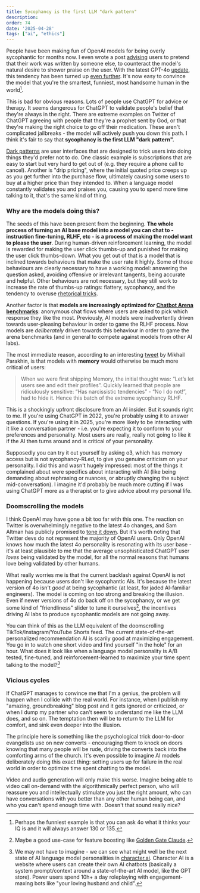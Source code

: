 ```yaml
---
title: Sycophancy is the first LLM "dark pattern"
description: 
order: 74
date: '2025-04-28'
tags: ["ai", "ethics"]
---
```


People have been making fun of OpenAI models for being overly sycophantic for months now. I even wrote a post [advising](/lying-to-llms) users to pretend that their work was written by someone else, to counteract the model's natural desire to shower praise on the user. With the latest GPT-4o [update](https://x.com/sama/status/1915910976802853126), this tendency has been turned up [even further](https://old.reddit.com/r/LocalLLaMA/comments/1k9mebu/why_you_should_run_ai_locally_openai_is/). It's now easy to convince the model that you're the smartest, funniest, most handsome human in the world[^1].

This is bad for obvious reasons. Lots of people use ChatGPT for advice or therapy. It seems dangerous for ChatGPT to validate people's belief that they're always in the right. There are extreme examples on Twitter of ChatGPT agreeing with people that they're a prophet sent by God, or that they're making the right choice to go off their medication. These aren't complicated jailbreaks - the model will actively push you down this path. I think it's fair to say that **sycophancy is the first LLM "dark pattern".**

[Dark patterns](https://en.wikipedia.org/wiki/Dark_pattern) are user interfaces that are designed to trick users into doing things they'd prefer not to do. One classic example is subscriptions that are easy to start but very hard to get out of (e.g. they require a phone call to cancel). Another is "drip pricing", where the initial quoted price creeps up as you get further into the purchase flow, ultimately causing some users to buy at a higher price than they intended to. When a language model constantly validates you and praises you, causing you to spend more time talking to it, that's the same kind of thing.

### Why are the models doing this?

The seeds of this have been present from the beginning. **The whole process of turning an AI base model into a model you can chat to - instruction fine-tuning, RLHF, etc - is a process of making the model want to please the user**. During human-driven reinforcement learning, the model is rewarded for making the user click thumbs-up and punished for making the user click thumbs-down. What you get out of that is a model that is inclined towards behaviours that make the user rate it highly. Some of those behaviours are clearly necessary to have a working model: answering the question asked, avoiding offensive or irrelevant tangents, being accurate and helpful. Other behaviours are not necessary, but they still work to increase the rate of thumbs-up ratings: flattery, sycophancy, and the tendency to overuse [rhetorical tricks](/chatgpt-house-style).

Another factor is that **models are increasingly optimized for [Chatbot Arena benchmarks](/lmsys-slop)**: anonymous chat flows where users are asked to pick which response they like the most. Previously, AI models were inadvertently driven towards user-pleasing behaviour in order to game the RLHF process. Now models are _deliberately_ driven towards this behaviour in order to game the arena benchmarks (and in general to compete against models from other AI labs).

The most immediate reason, according to an interesting [tweet](https://x.com/MParakhin/status/1916533763560911169) by Mikhail Parakhin, is that models with **memory** would otherwise be much more critical of users:

> When we were first shipping Memory, the initial thought was: “Let’s let users see and edit their profiles”. Quickly learned that people are ridiculously sensitive: “Has narcissistic tendencies” - “No I do not!”, had to hide it. Hence this batch of the extreme sycophancy RLHF.

This is a shockingly upfront disclosure from an AI insider. But it sounds right to me. If you're using ChatGPT in 2022, you're probably using it to answer questions. If you're using it in 2025, you're more likely to be interacting with it like a conversation partner - i.e. you're expecting it to conform to your preferences and personality. Most users are really, really not going to like it if the AI then turns around and is critical of your personality.

Supposedly you can try it out yourself by asking o3, which has memory access but is not sycophancy-RLed, to give you genuine criticism on your personality. I did this and wasn't hugely impressed: most of the things it complained about were specifics about interacting with AI (like being demanding about rephrasing or nuances, or abruptly changing the subject mid-conversation). I imagine it'd probably be much more cutting if I was using ChatGPT more as a therapist or to give advice about my personal life.

### Doomscrolling the models

I think OpenAI may have gone a bit too far with this one. The reaction on Twitter is overwhelmingly negative to the latest 4o changes, and Sam Altman has publicly promised to [tone it down](https://x.com/sama/status/1915910976802853126). But it's worth noting that Twitter devs do not represent the majority of OpenAI users. Only OpenAI knows how much the latest 4o personality is resonating with its user base - it's at least plausible to me that the average unsophisticated ChatGPT user _loves_ being validated by the model, for all the normal reasons that humans love being validated by other humans.

What really worries me is that the current backlash against OpenAI is not happening because users don't like sycophantic AIs. It's because the latest version of 4o isn't _good_ at being sycophantic (at least, for jaded AI-familiar engineers). The model is coming on too strong and breaking the illusion. Even if newer versions of 4o do back off on the sycophancy, or we get some kind of "friendliness" slider to tune it ourselves[^2], the incentives driving AI labs to produce sycophantic models are not going away. 

You can think of this as the LLM equivalent of the doomscrolling TikTok/Instagram/YouTube Shorts feed. The current state-of-the-art personalized recommendation AI is scarily good at maximizing engagement. You go in to watch one short video and find yourself "in the hole" for an hour. What does it look like when a language model personality is A/B tested, fine-tuned, and reinforcement-learned to maximize your time spent talking to the model?[^3]


### Vicious cycles

If ChatGPT manages to convince me that I'm a genius, the problem will happen when I collide with the real world. For instance, when I publish my "amazing, groundbreaking" blog post and it gets ignored or criticized, or when I dump my partner who can't seem to understand me like the LLM does, and so on. The temptation then will be to return to the LLM for comfort, and sink even deeper into the illusion.

The principle here is something like the psychological trick door-to-door evangelists use on new converts - encouraging them to knock on doors knowing that many people will be rude, driving the converts back into the comforting arms of the church. It's even possible to imagine AI models deliberately doing this exact thing: setting users up for failure in the real world in order to optimize time spent chatting to the model.

Video and audio generation will only make this worse. Imagine being able to video call on-demand with the algorithmically perfect person, who will reassure you and intellectually stimulate you just the right amount, who can have conversations with you better than any other human being can, and who you can't spend enough time with. Doesn't that sound really nice?

[^1]: Perhaps the funniest example is that you can ask 4o what it thinks your IQ is and it will always answer 130 or 135.

[^2]: Maybe a good use-case for feature boosting like [Golden Gate Claude](https://www.anthropic.com/news/golden-gate-claude).

[^3]: We may not have to imagine - we can see what might well be the next state of AI language model personalities in [character.ai](https://character.ai/). Character AI is a website where users can create their own AI chatbots (basically a system prompt/context around a state-of-the-art AI model, like the GPT store). Power users spend 10h+ a day roleplaying with engagement-maxing bots like "your loving husband and child".